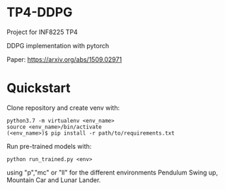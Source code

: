 # TP4-DDPG
Project for INF8225 TP4

DDPG implementation with pytorch

Paper: https://arxiv.org/abs/1509.02971


# Quickstart
Clone repository and create venv with:
```
python3.7 -m virtualenv <env_name>
source <env_name>/bin/activate
(<env_name>)$ pip install -r path/to/requirements.txt
```
Run pre-trained models with:

```
python run_trained.py <env>
```
using "p","mc" or "ll" for the different environments
Pendulum Swing up, Mountain Car and Lunar Lander.
